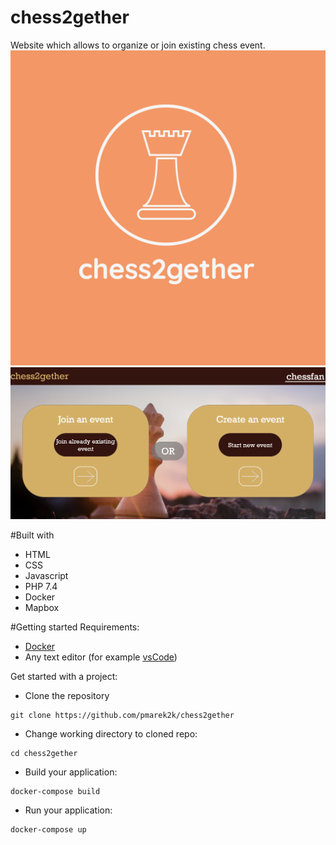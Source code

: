 # chess2gether

Website which allows to organize or join existing chess event.
![Example](./public/img/logo.jpeg)
</br>
![Website](./public/img/image.png)

#Built with

- HTML
- CSS
- Javascript
- PHP 7.4
- Docker
- Mapbox


#Getting started
Requirements:
- [Docker](https://www.docker.com/)
- Any text editor (for example [vsCode](https://www.docker.com/))

Get started with a project:
- Clone the repository
```
git clone https://github.com/pmarek2k/chess2gether
```
- Change working directory to cloned repo:
```
cd chess2gether
```
- Build your application:
``` 
docker-compose build
```
- Run your application:
```angular2html
docker-compose up
```
